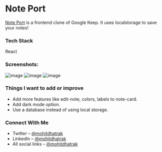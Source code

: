# Note Port

[Note Port](https://noteport.netlify.app/) is a frontend clone of Google Keep. It uses localstorage to save your notes!

### Tech Stack
React

### Screenshots:
![image](https://user-images.githubusercontent.com/91209576/156943043-7dabb9ef-a7fd-440d-b779-a75f93601abe.png)
![image](https://user-images.githubusercontent.com/91209576/156943479-64fe1128-5cbb-4fde-b4e4-09ea4b401f65.png)
![image](https://user-images.githubusercontent.com/91209576/156943649-798ec4df-9d86-414b-ae88-25471be1374e.png)

### Things I want to add or improve
- Add more features like edit-note, colors, labels to note-card.
- Add dark mode option.
- Use a database instead of using local storage.

### Connect With Me
- Twitter – [@mohitdhatrak](https://twitter.com/mohitdhatrak/)
- LinkedIn – [@mohitdhatrak](https://www.linkedin.com/in/mohitdhatrak)
- All social links – [@mohitdhatrak](https://mohitdhatrak.bio.link)
